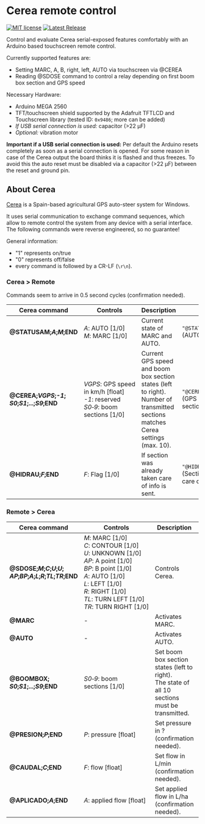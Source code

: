 # Cerea remote control

[![MIT license](https://img.shields.io/github/license/danrauch/arduino-cerea-remote-control.svg)](https://opensource.org/licenses/MIT)
[![Latest Release](https://img.shields.io/github/release/danrauch/arduino-cerea-remote-control/all.svg)](https://github.com/danrauch/arduino-cerea-remote-control/releases/latest)

Control and evaluate Cerea serial-exposed features comfortably with an Arduino based touchscreen remote control.

Currently supported features are:

- Setting MARC, A, B, right, left, AUTO via touchscreen via @CEREA
- Reading @SDOSE command to control a relay depending on first boom box section and GPS speed

Necessary Hardware:

- Arduino MEGA 2560
- TFT/touchscreen shield supported by the Adafruit TFTLCD and Touchscreen library (tested ID: `0x9486`; more can be added)
- *If USB serial connection is used:* capacitor (>22 µF)
- *Optional:* vibration motor

**Important if a USB serial connection is used:** Per default the Arduino resets completely as soon as a serial connection is opened. For some reason in case of the Cerea output the board thinks it is flashed and thus freezes. To avoid this the auto reset must be disabled via a capacitor (>22 µF) between the reset and ground pin.

## About Cerea

[Cerea](https://www.cereagps.com/) is a Spain-based agricultural GPS auto-steer system for Windows.

It uses serial communication to exchange command sequences, which allow to remote control the system from any device with a serial interface. The following commands were reverse engineered, so no guarantee!

General information:

- "1" represents on/true
- "0" represents off/false
- every command is followed by a CR-LF (`\r\n`).

### **Cerea > Remote**

Commands seem to arrive in 0.5 second cycles (confirmation needed).

| Cerea command                                  | Controls                                      | Description                     | Example                |
|------------------------------------------------|-----------------------------------------------|---------------------------------|------------------------|
| **@STATUSAM;*A*;*M*;END**                     | *A*:&nbsp;AUTO&nbsp;[1/0]<br/>*M*:&nbsp;MARC&nbsp;[1/0] | Current state of MARC and AUTO. | `"@STATUSAM;1;1;END\r\n"`<br/>(AUTO and MARC active) |
| **@CEREA;*VGPS*;*-1*;<br/>*S0*;*S1*;...;*S9*;END** | *VGPS*:&nbsp;GPS&nbsp;speed in km/h&nbsp;[float]<br/>*-1*: reserved<br/>*S0&#8209;9*:&nbsp;boom sections&nbsp;[1/0] | Current GPS speed and boom box section states (left to right).<br/>Number of transmitted sections matches Cerea settings (max. 10).  | `"@CEREA;5.0;-1;1;END\r\n"`<br/>(GPS speed 5.0 km/h; section 1 active) |
| **@HIDRAU;*F*;END**                            | *F*:&nbsp;Flag&nbsp;[1/0]                 | If section was already taken care of info is sent. | `"@HIDRAU;1;END\r\n"`<br/>(Section already taken care of) |

### **Remote > Cerea**

| Cerea command                                  | Controls                                      | Description                                | Example                |
|----------------------------------------------- |-----------------------------------------------|------------------------------------------- |------------------------|
| **@SDOSE;*M*;*C*;*U*;*U*;<br/>*AP*;*BP*;*A*;*L*;*R*;*TL*;*TR*;END** | *M*:&nbsp;MARC&nbsp;[1/0]<br/>*C*:&nbsp;CONTOUR&nbsp;[1/0]<br/>*U*: UNKNOWN&nbsp;[1/0]<br/>*AP*: A point&nbsp;[1/0]<br/>*BP*:&nbsp;B point&nbsp;[1/0]<br/>*A*:&nbsp;AUTO&nbsp;[1/0]<br/>*L*: LEFT&nbsp;[1/0]<br/>*R*: RIGHT&nbsp;[1/0]<br/>*TL*:&nbsp;TURN LEFT&nbsp;[1/0]<br/>*TR*:&nbsp;TURN&nbsp;RIGHT&nbsp;[1/0] | Controls Cerea. | `"@SDOSE;1;0;0;0; \ 0;0;1;0;0;0;0;END\r\n"`<br/>(activate MARC and AUTO) |
| **@MARC** | - | Activates MARC. | `"@MARC\r\n"` (activate MARC) |
| **@AUTO** | - | Activates AUTO. | `"@AUTO\r\n"` (activate MARC) |
| **@BOOMBOX;<br/>*S0*;*S1*;...;*S9*;END** | *S0&#8209;9*: boom sections&nbsp;[1/0] | Set boom box section states (left to right).<br/>The state of all 10 sections must be transmitted. | `"@BOOMBOX;  \ 0;0;0;0;0;0;0;0;0;0;\r\n"`<br/>(deactivate all sections) |
| **@PRESION;*P*;END** | *P*: pressure&nbsp;[float] | Set pressure in ?<br/>(confirmation needed).  | `"@PRESION;1.0;END\r\n"`<br/>(set pressure to 1.0) |
| **@CAUDAL;*C*;END** | *F*: flow&nbsp;[float] | Set flow in L/min<br/>(confirmation needed).  | `"@CAUDAL;1.0;END\r\n"`<br/>(set flow to 1.0) |
| **@APLICADO;*A*;END** | *A*: applied&nbsp;flow&nbsp;[float] | Set applied flow in L/ha<br/>(confirmation needed).  | `"@APLICADO;1.0;END\r\n"`<br/>(set applied flow to 1.0) |
